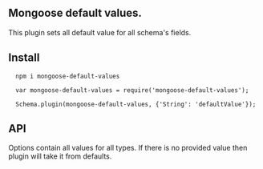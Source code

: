 ## Mongoose default values.

This plugin sets all default value for all schema's fields.

## Install

```
  npm i mongoose-default-values
```

```
  var mongoose-default-values = require('mongoose-default-values');

  Schema.plugin(mongoose-default-values, {'String': 'defaultValue'});
```

## API

Options contain all values for all types. If there is no provided value then plugin will take it from defaults.
